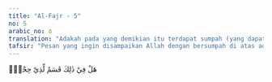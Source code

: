 ```yaml
---
title: "Al-Fajr - 5"
no: 5
arabic_no: ٥
translation: "Adakah pada yang demikian itu terdapat sumpah (yang dapat diterima) bagi orang-orang yang berakal?"
tafsir: "Pesan yang ingin disampaikan Allah dengan bersumpah di atas adalah bahwa orang yang mau menggunakan akalnya harusnya mengerti bahwa Allah Mahakuasa mengadakan, memelihara, menghancurkan, dan menghidupkan kembali alam ini. Oleh karena itu, mereka seharusnya beriman dan berbuat baik. \n\nAyat ini merupakan peringatan bagi kaum kafir Mekah pada saat ayat ini turun, agar beriman kepada Allah dan hari kemudian, berbuat baik, dan meninggalkan perbuatan jahat mereka. Juga menjadi peringatan bagi seluruh umat manusia"
---
```


هَلْ فِيْ ذٰلِكَ قَسَمٌ لِّذِيْ حِجْرٍۗ
